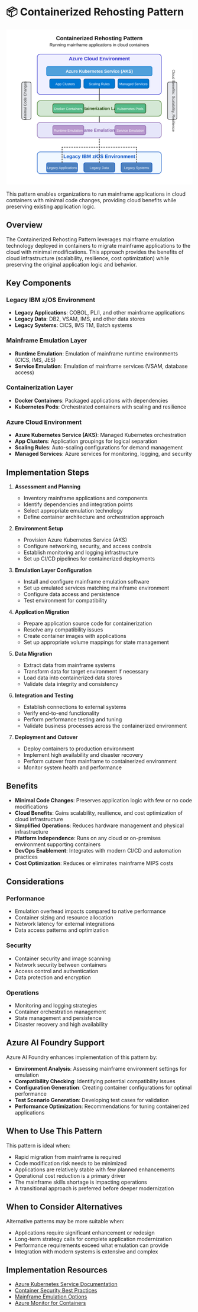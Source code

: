 # 📦 Containerized Rehosting Pattern

![Containerized Rehosting Pattern](../../../images/containerized-rehosting-pattern.svg)

This pattern enables organizations to run mainframe applications in cloud containers with minimal code changes, providing cloud benefits while preserving existing application logic.

## Overview

The Containerized Rehosting Pattern leverages mainframe emulation technology deployed in containers to migrate mainframe applications to the cloud with minimal modifications. This approach provides the benefits of cloud infrastructure (scalability, resilience, cost optimization) while preserving the original application logic and behavior.

## Key Components

### Legacy IBM z/OS Environment
- **Legacy Applications**: COBOL, PL/I, and other mainframe applications
- **Legacy Data**: DB2, VSAM, IMS, and other data stores
- **Legacy Systems**: CICS, IMS TM, Batch systems

### Mainframe Emulation Layer
- **Runtime Emulation**: Emulation of mainframe runtime environments (CICS, IMS, JES)
- **Service Emulation**: Emulation of mainframe services (VSAM, database access)

### Containerization Layer
- **Docker Containers**: Packaged applications with dependencies
- **Kubernetes Pods**: Orchestrated containers with scaling and resilience

### Azure Cloud Environment
- **Azure Kubernetes Service (AKS)**: Managed Kubernetes orchestration
- **App Clusters**: Application groupings for logical separation
- **Scaling Rules**: Auto-scaling configurations for demand management
- **Managed Services**: Azure services for monitoring, logging, and security

## Implementation Steps

1. **Assessment and Planning**
   - Inventory mainframe applications and components
   - Identify dependencies and integration points
   - Select appropriate emulation technology
   - Define container architecture and orchestration approach

2. **Environment Setup**
   - Provision Azure Kubernetes Service (AKS)
   - Configure networking, security, and access controls
   - Establish monitoring and logging infrastructure
   - Set up CI/CD pipelines for containerized deployments

3. **Emulation Layer Configuration**
   - Install and configure mainframe emulation software
   - Set up emulated services matching mainframe environment
   - Configure data access and persistence
   - Test environment for compatibility

4. **Application Migration**
   - Prepare application source code for containerization
   - Resolve any compatibility issues
   - Create container images with applications
   - Set up appropriate volume mappings for state management

5. **Data Migration**
   - Extract data from mainframe systems
   - Transform data for target environment if necessary
   - Load data into containerized data stores
   - Validate data integrity and consistency

6. **Integration and Testing**
   - Establish connections to external systems
   - Verify end-to-end functionality
   - Perform performance testing and tuning
   - Validate business processes across the containerized environment

7. **Deployment and Cutover**
   - Deploy containers to production environment
   - Implement high availability and disaster recovery
   - Perform cutover from mainframe to containerized environment
   - Monitor system health and performance

## Benefits

- **Minimal Code Changes**: Preserves application logic with few or no code modifications
- **Cloud Benefits**: Gains scalability, resilience, and cost optimization of cloud infrastructure
- **Simplified Operations**: Reduces hardware management and physical infrastructure
- **Platform Independence**: Runs on any cloud or on-premises environment supporting containers
- **DevOps Enablement**: Integrates with modern CI/CD and automation practices
- **Cost Optimization**: Reduces or eliminates mainframe MIPS costs

## Considerations

### Performance
- Emulation overhead impacts compared to native performance
- Container sizing and resource allocation
- Network latency for external integrations
- Data access patterns and optimization

### Security
- Container security and image scanning
- Network security between containers
- Access control and authentication
- Data protection and encryption

### Operations
- Monitoring and logging strategies
- Container orchestration management
- State management and persistence
- Disaster recovery and high availability

## Azure AI Foundry Support

Azure AI Foundry enhances implementation of this pattern by:

- **Environment Analysis**: Assessing mainframe environment settings for emulation
- **Compatibility Checking**: Identifying potential compatibility issues
- **Configuration Generation**: Creating container configurations for optimal performance
- **Test Scenario Generation**: Developing test cases for validation
- **Performance Optimization**: Recommendations for tuning containerized applications

## When to Use This Pattern

This pattern is ideal when:

- Rapid migration from mainframe is required
- Code modification risk needs to be minimized
- Applications are relatively stable with few planned enhancements
- Operational cost reduction is a primary driver
- The mainframe skills shortage is impacting operations
- A transitional approach is preferred before deeper modernization

## When to Consider Alternatives

Alternative patterns may be more suitable when:

- Applications require significant enhancement or redesign
- Long-term strategy calls for complete application modernization
- Performance requirements exceed what emulation can provide
- Integration with modern systems is extensive and complex

## Implementation Resources

- [Azure Kubernetes Service Documentation](https://docs.microsoft.com/en-us/azure/aks/)
- [Container Security Best Practices](https://docs.microsoft.com/en-us/azure/container-security/)
- [Mainframe Emulation Options](https://azure.microsoft.com/en-us/solutions/mainframe-rehosting/)
- [Azure Monitor for Containers](https://docs.microsoft.com/en-us/azure/azure-monitor/containers/) 